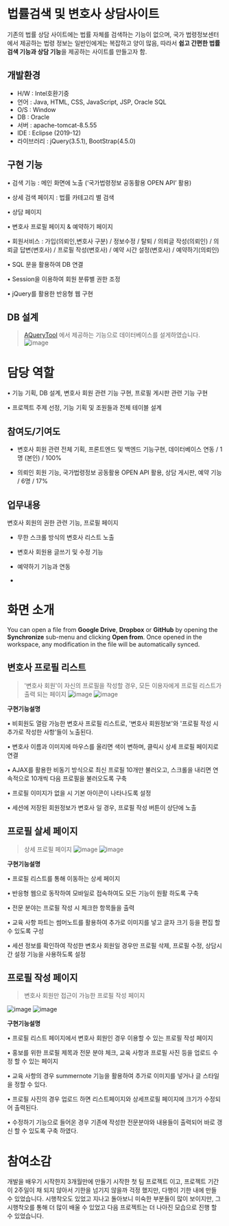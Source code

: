 # 법률검색 및 변호사 상담사이트

 기존의 법률 상담 사이트에는 법률 자체를 검색하는 기능이 없으며, 국가 법령정보센터에서 제공하는 법령 정보는 일반인에게는 복잡하고 양이 많음, 따라서 **쉽고 간편한 법률 검색 기능과 상담 기능**을 제공하는 사이트를 만들고자 함.


## 개발환경


-  H/W : Intel호환기중
-  언어 : Java, HTML, CSS, JavaScript, JSP, Oracle SQL
-  O/S : Window
-  DB : Oracle
-  서버 : apache-tomcat-8.5.55
-  IDE : Eclipse (2019-12)
-  라이브러리 : jQuery(3.5.1), BootStrap(4.5.0)
 


## 구현 기능

• 검색 기능 : 메인 화면에 노출 (‘국가법령정보 공동활용 OPEN API’ 활용)

• 상세 검색 페이지 : 법률 카테고리 별 검색

• 상담 페이지

• 변호사 프로필 페이지 & 예약하기 페이지

• 회원서비스 : 가입(의뢰인,변호사 구분) / 정보수정 / 탈퇴 / 의뢰글 작성(의뢰인) / 의뢰글 답변(변호사) / 프로필 작성(변호사) / 예약 시간 설정(변호사) / 예약하기(의뢰인)

• SQL 문을 활용하여 DB 연결

• Session을 이용하여 회원 분류별 권한 조정

• jQuery를 활용한 반응형 웹 구현


## DB 설계

>[AQueryTool](https://aquerytool.com/) 에서 제공하는 기능으로 데이터베이스를 설게하였습니다.
![image](https://user-images.githubusercontent.com/61821190/91650073-e4fd3100-eab5-11ea-98c5-e7fab6b587a6.png)


# 담당 역할


• 기능 기획, DB 설계, 변호사 회원 관련 기능 구현, 프로필 게시판 관련 기능 구현

• 프로젝트 주제 선정, 기능 기획 및 조원들과 전체 테이블 설계


## 참여도/기여도

- 변호사 회원 관련 전체 기획, 프론트엔드 및 백엔드 기능구현, 데이터베이스 연동 / 1명 (본인) / 100%

- 의뢰인 회원 기능, 국가법령정보 공동활용 OPEN API 활용, 상담 게시판, 예약 기능 / 6명  / 17%

## 업무내용

변호사 회원의 권한 관련 기능, 프로필 페이지

- 무한 스크롤 방식의 변호사 리스트 노출

- 변호사 회원용 글쓰기 및 수정 기능

- 예약하기 기능과 연동
- 
# 화면 소개

You can open a file from **Google Drive**, **Dropbox** or **GitHub** by opening the **Synchronize** sub-menu and clicking **Open from**. Once opened in the workspace, any modification in the file will be automatically synced.

## 변호사 프로필 리스트
>'변호사 회원'이 자신의 프로필을 작성할 경우, 모든 이용자에게 프로필 리스트가 출력 되는 페이지
![image](https://user-images.githubusercontent.com/61821190/91650143-ec710a00-eab6-11ea-9f8c-6f2faa9ac1c7.png)
![image](https://user-images.githubusercontent.com/61821190/91650338-41ae1b00-eab9-11ea-9352-1d47ffa34d99.png)




**구현기능설명**


• 비회원도 열람 가능한 변호사 프로필 리스트로, '변호사 회원정보'와 '프로필 작성 시 추가로 작성한 사항'들이 노출된다.

• 변호사 이름과 이미지에 마우스를 올리면 색이 변하며, 클릭시 상세 프로필 페이지로 연결

• AJAX를 활용한 비동기 방식으로 최신 프로필 10개만 불러오고, 스크롤을 내리면 연속적으로 10개씩 다음 프로필을 불러오도록 구축

• 프로필 이미지가 없을 시 기본 아이콘이 나타나도록 설정

• 세션에 저장된 회원정보가 변호사 일 경우, 프로필 작성 버튼이 상단에 노출


## 프로필 살세 페이지

> 상세 프로필 페이지
>![image](https://user-images.githubusercontent.com/61821190/91650336-3f4bc100-eab9-11ea-8823-f3764002d346.png)
>![image](https://user-images.githubusercontent.com/61821190/91650338-41ae1b00-eab9-11ea-9352-1d47ffa34d99.png)

**구현기능설명**

• 프로필 리스트를 통해 이동하는 상세 페이지

• 반응형 웹으로 동작하여 모바일로 접속하여도 모든 기능이 원활 하도록 구축

• 전문 분야는 프로필 작성 시 체크한 항목들을 출력

• 교육 사항 파트는 썸머노트를 활용하여 추가로 이미지를 넣고 글자 크기 등을 편집 할 수 있도록 구성

• 세션 정보를 확인하여 작성한 변호사 회원일 경우만 프로필 삭제, 프로필 수정, 상담시간 설정 기능을 사용하도록 설정

## 프로필 작성 페이지
> 변호사 회원만 접근이 가능한 프로필 작성 페이지

![image](https://user-images.githubusercontent.com/61821190/91650357-8f2a8800-eab9-11ea-831e-375dad17d47f.png)
![image](https://user-images.githubusercontent.com/61821190/91650359-918ce200-eab9-11ea-9578-cd06e4967dc1.png)


**구현기능설명**

• 프로필 리스트 페이지에서 변호사 회원인 경우 이용할 수 있는 프로필 작성 페이지

• 홍보를 위한 프로필 제목과 전문 분야 체크, 교육 사항과 프로필 사진 등을 업로드 수정 할 수 있는 페이지

• 교육 사항의 경우 summernote 기능을 활용하여 추가로 이미지를 넣거나 글 스타일을 정할 수 있다.

• 프로필 사진의 경우 업로드 하면 리스트페이지와 상세프로필 페이지에 크기가 수정되어 출력된다.

• 수정하기 기능으로 들어온 경우 기존에 작성한 전문분야와 내용들이 출력되어 바로 갱신 할 수 있도록 구축 하였다.


# 참여소감

개발을 배우기 시작한지 3개월만에 만들기 시작한 첫 팀 프로젝트 이고, 프로젝트 기간이 2주일이 채 되지 않아서 기한을 넘기지 않을까 걱정 했지만, 다행이 기한 내에  만들 수 있었습니다. 시행착오도 있었고 지나고 돌아보니 미숙한 부분들이 많이 보이지만, 그 시행착오를 통해 더 많이 배울 수 있었고 다음 프로젝트는 더 나아진 모습으로 진행 할 수 있었습니다.

<!--stackedit_data:
eyJoaXN0b3J5IjpbNTk5NjEyNTQxLC0yOTExNTc1MzYsMTE2NT
M2OTA5NCwxNDE0MjY5MjI3LDE0MzU4NDIyNDldfQ==
-->